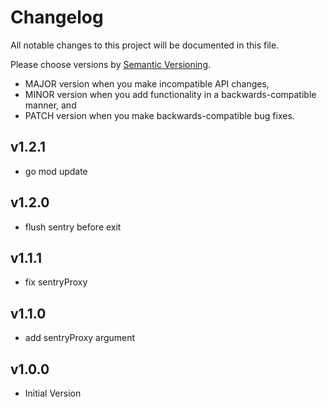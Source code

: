# Changelog

All notable changes to this project will be documented in this file.

Please choose versions by [Semantic Versioning](http://semver.org/).

* MAJOR version when you make incompatible API changes,
* MINOR version when you add functionality in a backwards-compatible manner, and
* PATCH version when you make backwards-compatible bug fixes.

## v1.2.1

- go mod update

## v1.2.0

- flush sentry before exit

## v1.1.1

- fix sentryProxy

## v1.1.0

- add sentryProxy argument

## v1.0.0

- Initial Version
